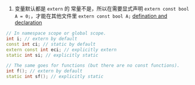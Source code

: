 1. 变量默认都是 `extern` 的 常量不是，所以在需要显式声明 `extern const bool A = 0;`，才能在其他文件里 `extern const bool A;` [defination and declaration](https://timsong-cpp.github.io/cppwp/basic.def#example-1)

```cpp
// In namespace scope or global scope.
int i; // extern by default
const int ci; // static by default
extern const int eci; // explicitly extern
static int si; // explicitly static

// The same goes for functions (but there are no const functions).
int f(); // extern by default
static int sf(); // explicitly static 
```


